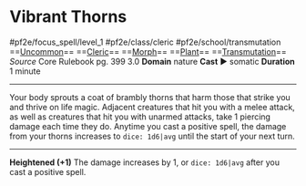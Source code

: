 # Vibrant Thorns
#pf2e/focus_spell/level_1 #pf2e/class/cleric #pf2e/school/transmutation 
==[Uncommon](rules/traits/uncommon.md)== ==[Cleric](rules/traits/cleric.md)== ==[Morph](rules/traits/morph.md)== ==[Plant](rules/traits/plant.md)== ==[Transmutation](rules/traits/transmutation.md)==
*Source* Core Rulebook pg. 399 3.0
**Domain** nature
**Cast** ► somatic
**Duration** 1 minute

---
Your body sprouts a coat of brambly thorns that harm those that strike you and thrive on life magic. Adjacent creatures that hit you with a melee attack, as well as creatures that hit you with unarmed attacks, take 1 piercing damage each time they do. Anytime you cast a positive spell, the damage from your thorns increases to `dice: 1d6|avg` until the start of your next turn.

<hr>

**Heightened (+1)** The damage increases by 1, or `dice: 1d6|avg` after you cast a positive spell.